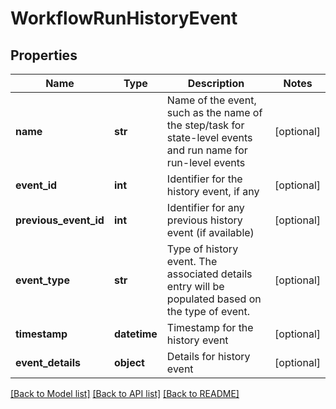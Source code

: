 # WorkflowRunHistoryEvent

## Properties
Name | Type | Description | Notes
------------ | ------------- | ------------- | -------------
**name** | **str** | Name of the event, such as the name of the step/task for state-level events and run name for run-level events | [optional] 
**event_id** | **int** | Identifier for the history event, if any | [optional] 
**previous_event_id** | **int** | Identifier for any previous history event (if available) | [optional] 
**event_type** | **str** | Type of history event. The associated details entry will be populated based on the type of event. | [optional] 
**timestamp** | **datetime** | Timestamp for the history event | [optional] 
**event_details** | **object** | Details for history event | [optional] 

[[Back to Model list]](../README.md#documentation-for-models) [[Back to API list]](../README.md#documentation-for-api-endpoints) [[Back to README]](../README.md)


